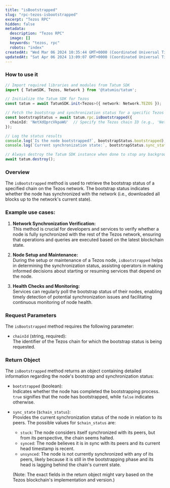 ```yaml
---
title: "isBootstrapped"
slug: "rpc-tezos-isbootstrapped"
excerpt: "Tezos RPC"
hidden: false
metadata: 
  description: "Tezos RPC"
  image: []
  keywords: "tezos, rpc"
  robots: "index"
createdAt: "Wed Mar 06 2024 10:35:44 GMT+0000 (Coordinated Universal Time)"
updatedAt: "Sat Apr 06 2024 13:09:07 GMT+0000 (Coordinated Universal Time)"
---
```




### How to use it

```typescript
// Import required libraries and modules from Tatum SDK
import { TatumSDK, Tezos, Network } from '@tatumio/tatum';

// Initialize the Tatum SDK for Tezos
const tatum = await TatumSDK.init<Tezos>({ network: Network.TEZOS });

// Fetch the bootstrap and synchronization status for a specific Tezos chain
const bootstrapStatus = await tatum.rpc.isBootstrapped({
  chainId: 'NetXdQprcVkpaWU'  // Specify the Tezos chain ID (e.g., 'NetXdQprcVkpaWU' for mainnet)
});

// Log the status results
console.log(`Is the node bootstrapped?`, bootstrapStatus.bootstrapped);
console.log(`Current synchronization state:`, bootstrapStatus.sync_state);

// Always destroy the Tatum SDK instance when done to stop any background processes
await tatum.destroy();
```

### Overview

The `isBootstrapped` method is used to retrieve the bootstrap status of a specified chain on the Tezos network. The bootstrap status indicates whether the node has synchronized with the network (i.e., downloaded all blocks up to the network's current state).

### Example use cases:

1. **Network Synchronization Verification:**  
   This method is crucial for developers and services to verify whether a node is fully synchronized with the rest of the Tezos network, ensuring that operations and queries are executed based on the latest blockchain state.

2. **Node Setup and Maintenance:**  
   During the setup or maintenance of a Tezos node, `isBootstrapped` helps in determining the synchronization status, assisting operators in making informed decisions about starting or resuming services that depend on the node.

3. **Health Checks and Monitoring:**  
   Services can regularly poll the bootstrap status of their nodes, enabling timely detection of potential synchronization issues and facilitating continuous monitoring of node health.

### Request Parameters

The `isBootstrapped` method requires the following parameter:

- `chainId` (string, required):  
  The identifier of the Tezos chain for which the bootstrap status is being requested.

### Return Object

The `isBootstrapped` method returns an object containing detailed information regarding the node's bootstrap and synchronization status:

- `bootstrapped` (boolean):  
  Indicates whether the node has completed the bootstrapping process. `true` signifies that the node has bootstrapped, while `false` indicates otherwise.

- `sync_state` (`$chain_status`):  
  Provides the current synchronization status of the node in relation to its peers. The possible values for `$chain_status` are:

  - `stuck`: The node considers itself synchronized with its peers, but from its perspective, the chain seems halted.
  - `synced`: The node believes it is in sync with its peers and its current head timestamp is recent.
  - `unsynced`: The node is not currently synchronized with any of its peers, likely because it is still in the bootstrapping phase and its head is lagging behind the chain's current state.

  (Note: The exact fields in the return object might vary based on the Tezos blockchain's implementation and version.)
